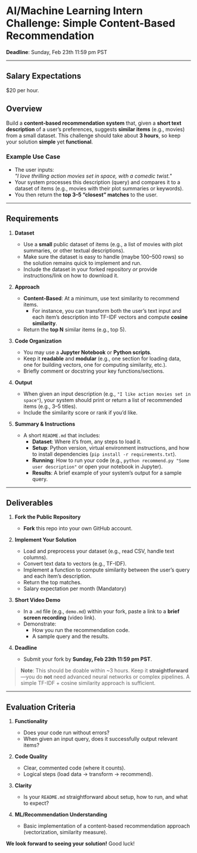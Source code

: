 # AI/Machine Learning Intern Challenge: Simple Content-Based Recommendation

**Deadline**: Sunday, Feb 23th 11:59 pm PST

---
## Salary Expectations

$20 per hour.

## Overview

Build a **content-based recommendation system** that, given a **short text description** of a user’s preferences, suggests **similar items** (e.g., movies) from a small dataset. This challenge should take about **3 hours**, so keep your solution **simple** yet **functional**.

### Example Use Case

- The user inputs:  
  *"I love thrilling action movies set in space, with a comedic twist."*  
- Your system processes this description (query) and compares it to a dataset of items (e.g., movies with their plot summaries or keywords).  
- You then return the **top 3–5 “closest” matches** to the user.

---

## Requirements

1. **Dataset**  
   - Use a **small** public dataset of items (e.g., a list of movies with plot summaries, or other textual descriptions).  
   - Make sure the dataset is easy to handle (maybe 100–500 rows) so the solution remains quick to implement and run.  
   - Include the dataset in your forked repository *or* provide instructions/link on how to download it.  

2. **Approach**  
   - **Content-Based**: At a minimum, use text similarity to recommend items.  
     - For instance, you can transform both the user’s text input and each item’s description into TF-IDF vectors and compute **cosine similarity**.  
   - Return the **top N** similar items (e.g., top 5).

3. **Code Organization**  
   - You may use a **Jupyter Notebook** or **Python scripts**.  
   - Keep it **readable** and **modular** (e.g., one section for loading data, one for building vectors, one for computing similarity, etc.).  
   - Briefly comment or docstring your key functions/sections.

4. **Output**  
   - When given an input description (e.g., `"I like action movies set in space"`), your system should print or return a list of recommended items (e.g., 3–5 titles).  
   - Include the similarity score or rank if you’d like.

5. **Summary & Instructions**  
   - A short `README.md` that includes:
     - **Dataset**: Where it’s from, any steps to load it.  
     - **Setup**: Python version, virtual environment instructions, and how to install dependencies (`pip install -r requirements.txt`).  
     - **Running**: How to run your code (e.g., `python recommend.py "Some user description"` or open your notebook in Jupyter).  
     - **Results**: A brief example of your system’s output for a sample query.

---

## Deliverables

1. **Fork the Public Repository**  
   - **Fork** this repo into your own GitHub account.

2. **Implement Your Solution**  
   - Load and preprocess your dataset (e.g., read CSV, handle text columns).  
   - Convert text data to vectors (e.g., TF-IDF).  
   - Implement a function to compute similarity between the user’s query and each item’s description.  
   - Return the top matches.
   - Salary expectation per month (Mandatory)

3. **Short Video Demo**  
   - In a `.md` file (e.g., `demo.md`) within your fork, paste a link to a **brief screen recording** (video link).  
   - Demonstrate:
     - How you run the recommendation code.  
     - A sample query and the results.

4. **Deadline**  
   - Submit your fork by **Sunday, Feb 23th 11:59 pm PST**.

> **Note**: This should be doable within ~3 hours. Keep it **straightforward**—you do **not** need advanced neural networks or complex pipelines. A simple TF-IDF + cosine similarity approach is sufficient.

---

## Evaluation Criteria

1. **Functionality**  
   - Does your code run without errors?  
   - When given an input query, does it successfully output relevant items?

2. **Code Quality**  
   - Clear, commented code (where it counts).  
   - Logical steps (load data → transform → recommend).

3. **Clarity**  
   - Is your `README.md` straightforward about setup, how to run, and what to expect?

4. **ML/Recommendation Understanding**  
   - Basic implementation of a content-based recommendation approach (vectorization, similarity measure).

**We look forward to seeing your solution!** Good luck!
